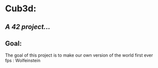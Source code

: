 # **Cub3d:** 
## ***A 42 project...***

## Goal:

The goal of this project is to make our own version of the world first ever fps : Wolfeinstein
